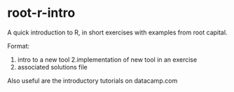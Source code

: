 # root-r-intro

A quick introduction to R, in short exercises with examples from root capital. 

Format:
1. intro to a new tool
2.implementation of new tool in an exercise
3. associated solutions file

Also useful are the introductory tutorials on datacamp.com
